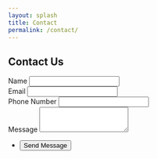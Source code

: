 ```yaml
---
layout: splash
title: Contact
permalink: /contact/
---
```


## Contact Us

<section>
<form class="contact-form" method="POST" action="https://formspree.io/f/xjvploge">
    <div class="field">
        <label for="name">Name</label>
        <input type="text" name="name" id="name" />
    </div>
    <div class="field">
        <label for="email">Email</label>
        <input type="email" name="email" id="email" />
    </div>
    <div class="field">
        <label for="phone">Phone Number</label>
        <input type="tel" name="phone" id="phone" />
    </div>
    <div class="field">
        <label for="message">Message</label>
        <textarea name="message" id="message" rows="3"></textarea>
    </div>
    <ul class="actions">
        <li><input type="submit" value="Send Message" /></li>
    </ul>
    </form>
</section>